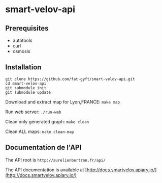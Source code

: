 # smart-velov-api

## Prerequisites
- autotools
- curl
- osmosis

## Installation
```
git clone https://github.com/fat-gyft/smart-velov-api.git
cd smart-velov-api
git submodule init
git submodule update
```
Download and extract map for Lyon,FRANCE: `make map`

Run web server: `./run-web`

Clean only generated graph: `make clean`

Clean ALL maps: `make clean-map`

## Documentation de l'API

The API root is `http://aurelienbertron.fr/api/`

The API documentation is available at [http://docs.smartvelov.apiary.io/](http://docs.smartvelov.apiary.io/)
